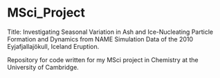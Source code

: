 # MSci_Project

Title: Investigating Seasonal Variation in Ash and Ice-Nucleating Particle Formation and Dynamics from NAME Simulation Data of the 2010 Eyjafjallajökull, Iceland Eruption.

Repository for code written for my MSci project in Chemistry at the University of Cambridge.
